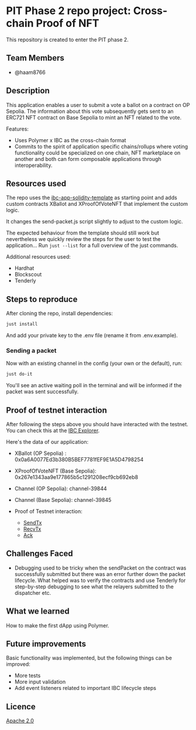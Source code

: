 # PIT Phase 2 repo project: Cross-chain Proof of NFT

This repository is created to enter the PIT phase 2.

## Team Members

- @haam8766

## Description

This application enables a user to submit a vote a ballot on a contract on OP Sepolia. The information about this vote subsequently gets sent to an ERC721 NFT contract on Base Sepolia to mint an NFT related to the vote.

Features:

- Uses Polymer x IBC as the cross-chain format
- Commits to the spirit of application specific chains/rollups where voting functionality could be specialized on one chain, NFT marketplace on another and both can form composable applications through interoperability.

## Resources used

The repo uses the [ibc-app-solidity-template](https://github.com/open-ibc/ibc-app-solidity-template) as starting point and adds custom contracts XBallot and XProofOfVoteNFT that implement the custom logic.

It changes the send-packet.js script slightly to adjust to the custom logic.

The expected behaviour from the template should still work but nevertheless we quickly review the steps for the user to test the application...
Run `just --list` for a full overview of the just commands.

Additional resources used:
- Hardhat
- Blockscout
- Tenderly

## Steps to reproduce

After cloning the repo, install dependencies:

```sh
just install
```

And add your private key to the .env file (rename it from .env.example).

### Sending a packet

Now with an existing channel in the config (your own or the default), run:

```sh
just do-it
```
You'll see an active waiting poll in the terminal and will be informed if the packet was sent successfully.

## Proof of testnet interaction

After following the steps above you should have interacted with the testnet. You can check this at the [IBC Explorer](https://sepolia.polymer.zone/packets).

Here's the data of our application:

- XBallot (OP Sepolia) : 0x0a6A0077Ed3b380B5BEF7781fEF9E1A5D4798254
- XProofOfVoteNFT (Base Sepolia): 0x267e1343aa9e177865b5c1291208ecf9cb692eb8
- Channel (OP Sepolia): channel-39844
- Channel (Base Sepolia): channel-39845

- Proof of Testnet interaction:
    - [SendTx](https://optimism-sepolia.blockscout.com/tx/0xa468719ddb5da6b5929914517138d8df23f4bfac049420cd6aba71e134f221c0)
    - [RecvTx](https://base-sepolia.blockscout.com/tx/0x75e035195b5a0469c08ce45738d247befb93fc87a665cab20056f58b81eae9cd)
    - [Ack](https://optimism-sepolia.blockscout.com/tx/0x7106d32c4b4b1424393482379a6a9de6a36cbaff9e1816fad2894e05290eb9ab)

## Challenges Faced

- Debugging used to be tricky when the sendPacket on the contract was successfully submitted but there was an error further down the packet lifecycle.
What helped was to verify the contracts and use Tenderly for step-by-step debugging to see what the relayers submitted to the dispatcher etc.

## What we learned

How to make the first dApp using Polymer.

## Future improvements

Basic functionality was implemented, but the following things can be improved:

- More tests
- More input validation
- Add event listeners related to important IBC lifecycle steps

## Licence

[Apache 2.0](LICENSE)

